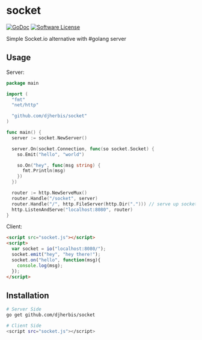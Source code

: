 socket 
==========

[![GoDoc](https://godoc.org/github.com/djherbis/socket?status.svg)](https://godoc.org/github.com/djherbis/socket)
[![Software License](https://img.shields.io/badge/license-MIT-brightgreen.svg)](LICENSE.txt)

Simple Socket.io alternative with #golang server

Usage
------------

Server:

```go
package main

import (
  "fmt"
  "net/http"

  "github.com/djherbis/socket"
)

func main() {
  server := socket.NewServer()

  server.On(socket.Connection, func(so socket.Socket) {
    so.Emit("hello", "world")

    so.On("hey", func(msg string) {
      fmt.Println(msg)
    })
  })

  router := http.NewServeMux()
  router.Handle("/socket", server)
  router.Handle("/", http.FileServer(http.Dir("."))) // serve up socket.js
  http.ListenAndServe("localhost:8080", router)
}
```

Client:

```html
<script src="socket.js"></script>
<script>
  var socket = io("localhost:8080/");
  socket.emit("hey", "hey there!");
  socket.on("hello", function(msg){
    console.log(msg);
  });
</script>
```

Installation
------------
```sh
# Server Side
go get github.com/djherbis/socket

# Client Side
<script src="socket.js"></script>
```
